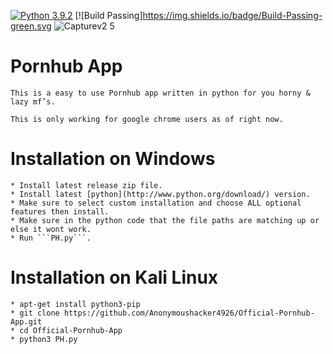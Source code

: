 [![Python 3.9.2](https://img.shields.io/badge/Python-3.9.2-green.svg)](http://www.python.org/download/) [![Build Passing]https://img.shields.io/badge/Build-Passing-green.svg
![Capturev2 5](https://user-images.githubusercontent.com/53458032/112593530-8a377800-8dff-11eb-9778-fe274bbced37.PNG)

# Pornhub App
```
This is a easy to use Pornhub app written in python for you horny & lazy mf’s.

This is only working for google chrome users as of right now.
```
# Installation on Windows
```
* Install latest release zip file.
* Install latest [python](http://www.python.org/download/) version.
* Make sure to select custom installation and choose ALL optional features then install.
* Make sure in the python code that the file paths are matching up or else it wont work.
* Run ```PH.py```.
```
# Installation on Kali Linux
```
* apt-get install python3-pip
* git clone https://github.com/Anonymoushacker4926/Official-Pornhub-App.git
* cd Official-Pornhub-App
* python3 PH.py
```
